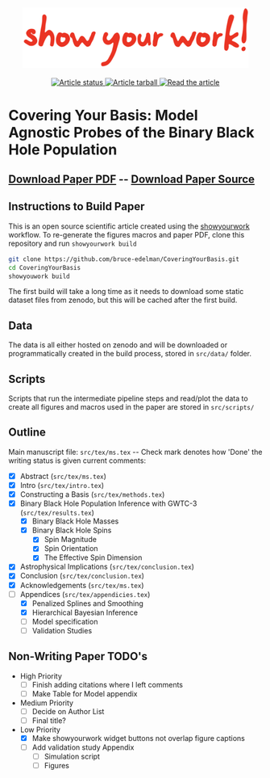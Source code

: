 <p align="center">
<a href="https://github.com/showyourwork/showyourwork">
<img width = "450" src="https://raw.githubusercontent.com/showyourwork/.github/main/images/showyourwork.png" alt="showyourwork"/>
</a>
<br>
<br>
<a href="https://github.com/bruce-edelman/CoveringYourBasis/actions/workflows/build.yml">
<img src="https://github.com/bruce-edelman/CoveringYourBasis/actions/workflows/build.yml/badge.svg?branch=main" alt="Article status"/>
</a>
<a href="https://github.com/bruce-edelman/CoveringYourBasis/raw/main-pdf/arxiv.tar.gz">
<img src="https://img.shields.io/badge/article-tarball-blue.svg?style=flat" alt="Article tarball"/>
</a>
<a href="https://github.com/bruce-edelman/CoveringYourBasis/raw/main-pdf/ms.pdf">
<img src="https://img.shields.io/badge/article-pdf-blue.svg?style=flat" alt="Read the article"/>
</a>
</p>

# Covering Your Basis: Model Agnostic Probes of the Binary Black Hole Population

## [Download Paper PDF](https://github.com/bruce-edelman/CoveringYourBasis/raw/main-pdf/ms.pdf) -- [Download Paper Source](https://github.com/bruce-edelman/CoveringYourBasis/raw/main-pdf/arxiv.tar.gz)

## Instructions to Build Paper

This is an open source scientific article created using the [showyourwork](https://github.com/showyourwork/showyourwork) workflow.
To re-generate the figures macros and paper PDF, clone this repository and run `showyourwork build`

```bash
git clone https://github.com/bruce-edelman/CoveringYourBasis.git
cd CoveringYourBasis
showyouwork build
```

The first build will take a long time as it needs to download some static dataset files from zenodo, but this will be cached after the first build.

## Data

The data is all either hosted on zenodo and will be downloaded or programmatically created in the build process, stored in `src/data/` folder.

## Scripts

Scripts that run the intermediate pipeline steps and read/plot the data to create all figures and macros used in the paper are stored in `src/scripts/`

## Outline

Main manuscript file: `src/tex/ms.tex` -- Check mark denotes how 'Done' the writing status is given current comments:

- [x] Abstract (`src/tex/ms.tex`)
- [x] Intro (`src/tex/intro.tex`)
- [x] Constructing a Basis (`src/tex/methods.tex`)
- [x] Binary Black Hole Population Inference with GWTC-3 (`src/tex/results.tex`)
  - [x] Binary Black Hole Masses
  - [x] Binary Black Hole Spins
    - [x] Spin Magnitude
    - [x] Spin Orientation
    - [x] The Effective Spin Dimension
- [x] Astrophysical Implications (`src/tex/conclusion.tex`)
- [x] Conclusion (`src/tex/conclusion.tex`)
- [x] Acknowledgements (`src/tex/ms.tex`)
- [ ] Appendices (`src/tex/appendicies.tex`)
  - [x] Penalized Splines and Smoothing
  - [x] Hierarchical Bayesian Inference
  - [ ] Model specification
  - [ ] Validation Studies

## Non-Writing Paper TODO's
- High Priority
  - [ ] Finish adding citations where I left comments
  - [ ] Make Table for Model appendix
- Medium Priority
  - [ ] Decide on Author List 
  - [ ] Final title?
- Low Priority
  - [x] Make showyourwork widget buttons not overlap figure captions
  - [ ] Add validation study Appendix
    - [ ] Simulation script
    - [ ] Figures
